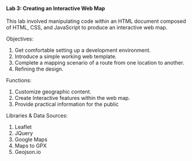 #### Lab 3: Creating an Interactive Web Map

<p> This lab involved manipulating code within an HTML document composed of HTML, CSS, and JavaScript to produce an interactive web map.

<p>Objectives:
<ol>
  <li>Get comfortable setting up a development environment.</li>
  <li>Introduce a simple working web template.</li>
  <li>Complete a mapping scenario of a route from one location to another.</li>
  <li>Refining the design.</li> </p> </ol>

<p>Functions:
<ol>
<li> Customize geographic content.
<li> Create Interactive features within the web map.
<li> Provide practical information for the public </li> </p> </ol>

<p>Libraries & Data Sources:
<ol>
<li> Leaflet
<li> JQuery
<li> Google Maps
<li> Maps to GPX
<li> Geojson.io
 </li> </p> </ol>
